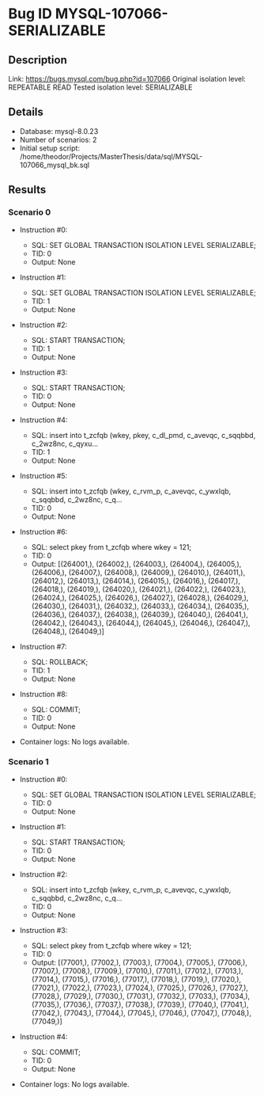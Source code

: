 # Bug ID MYSQL-107066-SERIALIZABLE

## Description

Link:                     https://bugs.mysql.com/bug.php?id=107066
Original isolation level: REPEATABLE READ
Tested isolation level:   SERIALIZABLE


## Details
 * Database: mysql-8.0.23
 * Number of scenarios: 2
 * Initial setup script: /home/theodor/Projects/MasterThesis/data/sql/MYSQL-107066_mysql_bk.sql

## Results
### Scenario 0
 * Instruction #0:
     - SQL:  SET GLOBAL TRANSACTION ISOLATION LEVEL SERIALIZABLE;
     - TID: 0
     - Output: None
 * Instruction #1:
     - SQL:  SET GLOBAL TRANSACTION ISOLATION LEVEL SERIALIZABLE;
     - TID: 1
     - Output: None
 * Instruction #2:
     - SQL:  START TRANSACTION;
     - TID: 1
     - Output: None
 * Instruction #3:
     - SQL:  START TRANSACTION;
     - TID: 0
     - Output: None
 * Instruction #4:
     - SQL:  insert into t_zcfqb (wkey, pkey, c_dl_pmd, c_avevqc, c_sqqbbd, c_2wz8nc, c_qyxu...
     - TID: 1
     - Output: None
 * Instruction #5:
     - SQL:  insert into t_zcfqb (wkey, c_rvm_p, c_avevqc, c_ywxlqb, c_sqqbbd, c_2wz8nc, c_q...
     - TID: 0
     - Output: None
 * Instruction #6:
     - SQL:  select pkey from t_zcfqb where wkey = 121;
     - TID: 0
     - Output: [(264001,), (264002,), (264003,), (264004,), (264005,), (264006,), (264007,), (264008,), (264009,), (264010,), (264011,), (264012,), (264013,), (264014,), (264015,), (264016,), (264017,), (264018,), (264019,), (264020,), (264021,), (264022,), (264023,), (264024,), (264025,), (264026,), (264027,), (264028,), (264029,), (264030,), (264031,), (264032,), (264033,), (264034,), (264035,), (264036,), (264037,), (264038,), (264039,), (264040,), (264041,), (264042,), (264043,), (264044,), (264045,), (264046,), (264047,), (264048,), (264049,)]
 * Instruction #7:
     - SQL:  ROLLBACK;
     - TID: 1
     - Output: None
 * Instruction #8:
     - SQL:  COMMIT;
     - TID: 0
     - Output: None

 * Container logs:
   No logs available.

### Scenario 1
 * Instruction #0:
     - SQL:  SET GLOBAL TRANSACTION ISOLATION LEVEL SERIALIZABLE;
     - TID: 0
     - Output: None
 * Instruction #1:
     - SQL:  START TRANSACTION;
     - TID: 0
     - Output: None
 * Instruction #2:
     - SQL:  insert into t_zcfqb (wkey, c_rvm_p, c_avevqc, c_ywxlqb, c_sqqbbd, c_2wz8nc, c_q...
     - TID: 0
     - Output: None
 * Instruction #3:
     - SQL:  select pkey from t_zcfqb where wkey = 121;
     - TID: 0
     - Output: [(77001,), (77002,), (77003,), (77004,), (77005,), (77006,), (77007,), (77008,), (77009,), (77010,), (77011,), (77012,), (77013,), (77014,), (77015,), (77016,), (77017,), (77018,), (77019,), (77020,), (77021,), (77022,), (77023,), (77024,), (77025,), (77026,), (77027,), (77028,), (77029,), (77030,), (77031,), (77032,), (77033,), (77034,), (77035,), (77036,), (77037,), (77038,), (77039,), (77040,), (77041,), (77042,), (77043,), (77044,), (77045,), (77046,), (77047,), (77048,), (77049,)]
 * Instruction #4:
     - SQL:  COMMIT;
     - TID: 0
     - Output: None

 * Container logs:
   No logs available.

